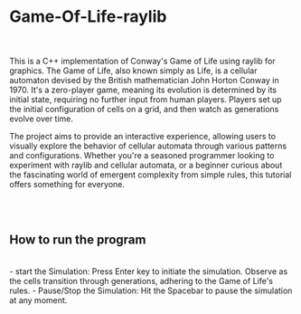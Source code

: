 # Game-Of-Life-raylib


<br><br>
This is a C++ implementation of Conway's Game of Life using raylib for graphics. The Game of Life, also known simply as Life, is a cellular automaton devised by the British mathematician John Horton Conway in 1970. It's a zero-player game, meaning its evolution is determined by its initial state, requiring no further input from human players. Players set up the initial configuration of cells on a grid, and then watch as generations evolve over time.

The project aims to provide an interactive experience, allowing users to visually explore the behavior of cellular automata through various patterns and configurations. Whether you're a seasoned programmer looking to experiment with raylib and cellular automata, or a beginner curious about the fascinating world of emergent complexity from simple rules, this tutorial offers something for everyone.

<br><br>

## How to run the program

<br>
- start the Simulation: Press Enter key to initiate the simulation. Observe as the cells transition through generations, adhering to the Game of Life's rules.
- Pause/Stop the Simulation: Hit the Spacebar to pause the simulation at any moment.



<br><br>
